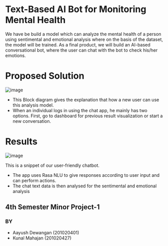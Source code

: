 # Text-Based AI Bot for Monitoring Mental Health
We have be build a model which can analyze the mental health of a person
using sentimental and emotional analysis where on the basis of the dataset, the model will be
trained. As a final product, we will build an AI-based conversational bot, where the user can
chat with the bot to check his/her emotions.

# Proposed Solution 
![image](https://user-images.githubusercontent.com/79148304/179160500-015a8b37-1804-4a1b-b508-12c211ed947b.png)

- This Block diagram gives the explanation that how a new user can use this analysis
model.
- When an individual logs in using the chat app, he mainly has two options. First, go to
dashboard for previous result visualization or start a new conversation.

# Results 
![image](https://user-images.githubusercontent.com/79148304/179160716-6ee9411c-a9ff-460d-92a3-d1453ef33207.png)

This is a snippet of our user-friendly chatbot.
- The app uses Rasa NLU to give responses according to user input and can perform
actions.
- The chat text data is then analysed for the sentimental and emotional analysis



## 4th Semester Minor Project-1 

### BY 
- Aayush Dewangan (201020401)
- Kunal Mahajan (201020427) 

